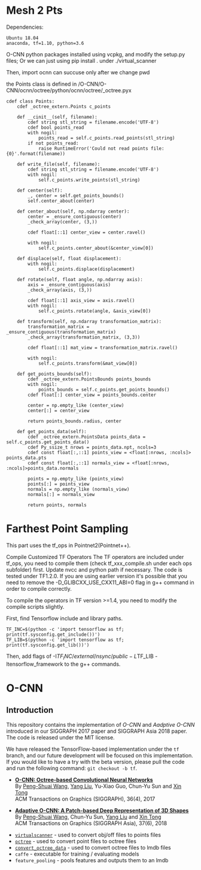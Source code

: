 # Mesh 2 Pts

Dependencies:

    Ubuntu 18.04
    anaconda, tf=1.10, python=3.6



O-CNN python packages installed using vcpkg, and modify the setup.py files; Or we can just using pip install . under ./virtual_scanner

Then, import ocnn can succuse only after we change pwd

the Points class is defined in /O-CNN/O-CNN/ocnn/octree/python/ocnn/octree/_octree.pyx


    cdef class Points:
        cdef _octree_extern.Points c_points
    
        def __cinit__(self, filename):
            cdef string stl_string = filename.encode('UTF-8')
            cdef bool points_read
            with nogil:
                points_read = self.c_points.read_points(stl_string)
            if not points_read:
                raise RuntimeError('Could not read points file: {0}'.format(filename))
    
        def write_file(self, filename):
            cdef string stl_string = filename.encode('UTF-8')
            with nogil:
                self.c_points.write_points(stl_string)
    
        def center(self):
            _, center = self.get_points_bounds()
            self.center_about(center)
    
        def center_about(self, np.ndarray center):
            center = _ensure_contiguous(center)
            _check_array(center, (3,))
    
            cdef float[::1] center_view = center.ravel()
    
            with nogil:
                self.c_points.center_about(&center_view[0])
    
        def displace(self, float displacement):
            with nogil:
                self.c_points.displace(displacement)
    
        def rotate(self, float angle, np.ndarray axis):
            axis = _ensure_contiguous(axis)
            _check_array(axis, (3,))
    
            cdef float[::1] axis_view = axis.ravel()
            with nogil:
                self.c_points.rotate(angle, &axis_view[0])
    
        def transform(self, np.ndarray transformation_matrix):
            transformation_matrix = _ensure_contiguous(transformation_matrix)
            _check_array(transformation_matrix, (3,3))
    
            cdef float[::1] mat_view = transformation_matrix.ravel()
    
            with nogil:
                self.c_points.transform(&mat_view[0])
    
        def get_points_bounds(self):
            cdef _octree_extern.PointsBounds points_bounds
            with nogil:
                points_bounds = self.c_points.get_points_bounds()
            cdef float[:] center_view = points_bounds.center
    
            center = np.empty_like (center_view)
            center[:] = center_view
    
            return points_bounds.radius, center
    
        def get_points_data(self):
            cdef _octree_extern.PointsData points_data = self.c_points.get_points_data()
            cdef Py_ssize_t nrows = points_data.npt, ncols=3
            cdef const float[:,::1] points_view = <float[:nrows, :ncols]> points_data.pts
            cdef const float[:,::1] normals_view = <float[:nrows, :ncols]>points_data.normals
    
            points = np.empty_like (points_view)
            points[:] = points_view
            normals = np.empty_like (normals_view)
            normals[:] = normals_view
    
            return points, normals

# Farthest Point Sampling
This part uses the tf_ops in Pointnet2(Pointnet++).

Compile Customized TF Operators
The TF operators are included under tf_ops, you need to compile them (check tf_xxx_compile.sh under each ops subfolder) first. Update nvcc and python path if necessary. The code is tested under TF1.2.0. If you are using earlier version it's possible that you need to remove the -D_GLIBCXX_USE_CXX11_ABI=0 flag in g++ command in order to compile correctly.

To compile the operators in TF version >=1.4, you need to modify the compile scripts slightly.

First, find Tensorflow include and library paths.

    TF_INC=$(python -c 'import tensorflow as tf; print(tf.sysconfig.get_include())')
    TF_LIB=$(python -c 'import tensorflow as tf; print(tf.sysconfig.get_lib())')
Then, add flags of -I$TF_INC/external/nsync/public -L$TF_LIB -ltensorflow_framework to the g++ commands.

# O-CNN

## Introduction <a name="introduction"></a>

This repository contains the implementation of *O-CNN*  and  *Aadptive O-CNN* introduced in our SIGGRAPH 2017 paper and SIGGRAPH Asia 2018 paper.  The code is released under the MIT license.

We have released the TensorFlow-based implementation under the `tf` branch, and our future development will be focused on this implementation.
If you would like to have a try with the beta version, please pull the code and run the following command: `git checkout -b tf`.

* **[O-CNN: Octree-based Convolutional Neural Networks](https://wang-ps.github.io/O-CNN.html)**<br/>
By [Peng-Shuai Wang](https://wang-ps.github.io/), [Yang Liu](https://xueyuhanlang.github.io/), Yu-Xiao Guo, Chun-Yu Sun and [Xin Tong](https://www.microsoft.com/en-us/research/people/xtong/)<br/>
ACM Transactions on Graphics (SIGGRAPH), 36(4), 2017

* **[Adaptive O-CNN: A Patch-based Deep Representation of 3D Shapes](https://wang-ps.github.io/AO-CNN.html)**<br/>
By [Peng-Shuai Wang](https://wang-ps.github.io/), Chun-Yu Sun, [Yang Liu](https://xueyuhanlang.github.io/) and [Xin Tong](https://www.microsoft.com/en-us/research/people/xtong/)<br/>
ACM Transactions on Graphics (SIGGRAPH Asia), 37(6), 2018<br/>


- [`virtualscanner`](https://github.com/wang-ps/O-CNN/tree/master/virtual_scanner) - used to convert obj/off files to points files  
- [`octree`](#octree) - used to convert point files to octree files  <!-- - [`octree2ply`](#octree-2-ply) - used to convert octree files to ply files   -->
- [`convert_octree_data`](#convert-octree-data) - used to convert octree files to lmdb files  
- `caffe` - executable for training / evaluating models  
- `feature_pooling` - pools features and outputs them to an lmdb  

